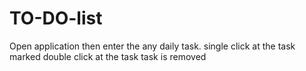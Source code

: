 # TO-DO-list
Open application then enter the any daily task.
single click at the task marked
double click at the task task is removed
